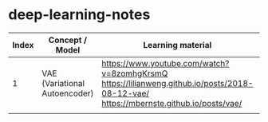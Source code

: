 # deep-learning-notes

| Index | Concept / Model               | Learning material                                                                                                                              | Date        |
| ----- | ----------------------------- | ---------------------------------------------------------------------------------------------------------------------------------------------- | ----------- |
| 1     | VAE (Variational Autoencoder) | https://www.youtube.com/watch?v=8zomhgKrsmQ <br> https://lilianweng.github.io/posts/2018-08-12-vae/ <br> https://mbernste.github.io/posts/vae/ | Mar 8, 2024 |
|       |                               |                                                                                                                                                |             |